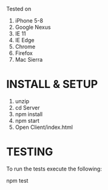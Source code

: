 Tested on 

1. iPhone 5-8
2. Google Nexus
3. IE 11
4. IE Edge
5. Chrome 
6. Firefox 
7. Mac Sierra 

# INSTALL & SETUP

1. unzip
2. cd Server
3. npm install
4. npm start
5. Open Client/index.html

# TESTING

To run the tests execute the following:

npm test
